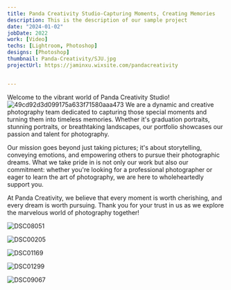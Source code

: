 ```yaml
---
title: Panda Creativity Studio-Capturing Moments, Creating Memories
description: This is the description of our sample project
date: "2024-01-02"
jobDate: 2022
work: [Video]
techs: [Lightroom, Photoshop]
designs: [Photoshop]
thumbnail: Panda-Creativity/SJU.jpg
projectUrl: https://jaminxu.wixsite.com/pandacreativity


---
```

Welcome to the vibrant world of Panda Creativity Studio! 
![49cd92d3d099175a633f71580aaa473](https://typora-1323668464.cos.ap-hongkong.myqcloud.com/typora/49cd92d3d099175a633f71580aaa473.jpg?imageSlim)
We are a dynamic and creative photography team dedicated to capturing those special moments and turning them into timeless memories. Whether it's graduation portraits, stunning portraits, or breathtaking landscapes, our portfolio showcases our passion and talent for photography.

Our mission goes beyond just taking pictures; it's about storytelling, conveying emotions, and empowering others to pursue their photographic dreams. What we take pride in is not only our work but also our commitment: whether you're looking for a professional photographer or eager to learn the art of photography, we are here to wholeheartedly support you.

At Panda Creativity, we believe that every moment is worth cherishing, and every dream is worth pursuing. Thank you for your trust in us as we explore the marvelous world of photography together!

![DSC08051](https://typora-1323668464.cos.ap-hongkong.myqcloud.com/typora/DSC08051.jpg?imageSlim)

![DSC00205](https://typora-1323668464.cos.ap-hongkong.myqcloud.com/typora/DSC00205.jpg?imageSlim)

![DSC01169](https://typora-1323668464.cos.ap-hongkong.myqcloud.com/typora/DSC01169-1704687701665-10.jpg?imageSlim)

![DSC01299](https://typora-1323668464.cos.ap-hongkong.myqcloud.com/typora/DSC01299.jpg?imageSlim)

![DSC09067](https://typora-1323668464.cos.ap-hongkong.myqcloud.com/typora/DSC09067.jpg?imageSlim)